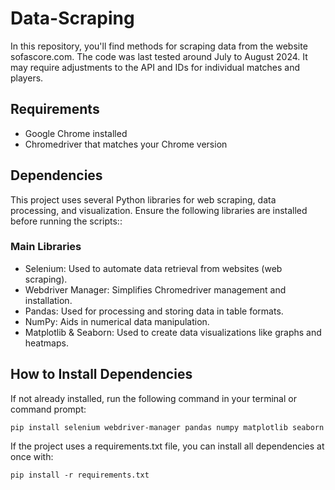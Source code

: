 # Data-Scraping

In this repository, you'll find methods for scraping data from the website sofascore.com. The code was last tested around July to August 2024. It may require adjustments to the API and IDs for individual matches and players.

## Requirements

-  Google Chrome installed
-  Chromedriver that matches your Chrome version

## Dependencies
This project uses several Python libraries for web scraping, data processing, and visualization. Ensure the following libraries are installed before running the scripts::

### Main Libraries
- Selenium: Used to automate data retrieval from websites (web scraping).
- Webdriver Manager: Simplifies Chromedriver management and installation.
- Pandas: Used for processing and storing data in table formats.
- NumPy: Aids in numerical data manipulation.
- Matplotlib & Seaborn: Used to create data visualizations like graphs and heatmaps.

## How to Install Dependencies
If not already installed, run the following command in your terminal or command prompt:

``` 
pip install selenium webdriver-manager pandas numpy matplotlib seaborn
```

If the project uses a requirements.txt file, you can install all dependencies at once with:

```
pip install -r requirements.txt
```
